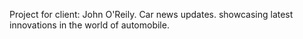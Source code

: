 Project for client: John O'Reily.
Car news updates. 
showcasing latest innovations in the world of automobile.
